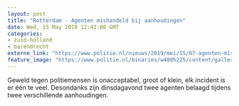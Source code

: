 ```yaml
---
layout: post
title: "Rotterdam - Agenten mishandeld bij aanhoudingen"
date: Wed, 15 May 2019 12:42:00 GMT
categories: 
- zuid-holland 
- barendrecht 
externe_link: "https://www.politie.nl/nieuws/2019/mei/15/07-agenten-mishandeld-bij-aanhoudingen.html"
feature_image: "https://www.politie.nl/binaries/w400h225/content/gallery/politie/stockfotos/algemeen/winkeldief-wordt-begeleid-door-agenten.jpg"
---
```


Geweld tegen politiemensen is onacceptabel, groot of klein, elk incident is er één te veel. Desondanks zijn dinsdagavond twee agenten belaagd tijdens twee verschillende aanhoudingen.
